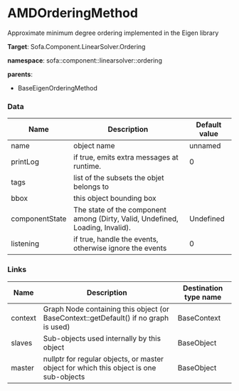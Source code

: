 <!-- generate_doc -->
# AMDOrderingMethod

Approximate minimum degree ordering implemented in the Eigen library


__Target__: Sofa.Component.LinearSolver.Ordering

__namespace__: sofa::component::linearsolver::ordering

__parents__:

- BaseEigenOrderingMethod

### Data

<table>
    <thead>
        <tr>
            <th>Name</th>
            <th>Description</th>
            <th>Default value</th>
        </tr>
    </thead>
    <tbody>
	<tr>
		<td>name</td>
		<td>
object name
		</td>
		<td>unnamed</td>
	</tr>
	<tr>
		<td>printLog</td>
		<td>
if true, emits extra messages at runtime.
		</td>
		<td>0</td>
	</tr>
	<tr>
		<td>tags</td>
		<td>
list of the subsets the objet belongs to
		</td>
		<td></td>
	</tr>
	<tr>
		<td>bbox</td>
		<td>
this object bounding box
		</td>
		<td></td>
	</tr>
	<tr>
		<td>componentState</td>
		<td>
The state of the component among (Dirty, Valid, Undefined, Loading, Invalid).
		</td>
		<td>Undefined</td>
	</tr>
	<tr>
		<td>listening</td>
		<td>
if true, handle the events, otherwise ignore the events
		</td>
		<td>0</td>
	</tr>

</tbody>
</table>

### Links


| Name | Description | Destination type name |
| ---- | ----------- | --------------------- |
|context|Graph Node containing this object (or BaseContext::getDefault() if no graph is used)|BaseContext|
|slaves|Sub-objects used internally by this object|BaseObject|
|master|nullptr for regular objects, or master object for which this object is one sub-objects|BaseObject|

